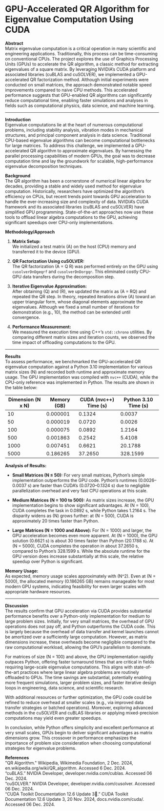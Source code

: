 # GPU-Accelerated QR Algorithm for Eigenvalue Computation Using CUDA

**Abstract**  
Matrix eigenvalue computation is a critical operation in many scientific and engineering applications. Traditionally, this process can be time-consuming on conventional CPUs. The project explores the use of Graphics Processing Units (GPUs) to accelerate the QR algorithm, a classic method for extracting eigenvalues of a square matrix. By leveraging NVIDIA’s CUDA platform and associated libraries (cuBLAS and cuSOLVER), we implemented a GPU-accelerated QR factorization method. Although initial experiments were conducted on small matrices, the approach demonstrated notable speed improvements compared to naive CPU methods. This accelerated performance suggests that GPU-enabled QR algorithms can significantly reduce computational time, enabling faster simulations and analyses in fields such as computational physics, data science, and machine learning.

---

**Introduction**  
Eigenvalue computations lie at the heart of numerous computational problems, including stability analysis, vibration modes in mechanical structures, and principal component analysis in data science. Traditional CPU-based eigenvalue algorithms can become computational bottlenecks for large matrices. To address this challenge, we implemented a GPU-accelerated QR algorithm to approximate eigenvalues. By harnessing the parallel processing capabilities of modern GPUs, the goal was to decrease computation time and lay the groundwork for scalable, high-performance eigenvalue decomposition techniques.

**Background**  
The QR algorithm has been a cornerstone of numerical linear algebra for decades, providing a stable and widely used method for eigenvalue computation. Historically, researchers have optimized the algorithm’s efficiency on CPUs, but recent trends point towards GPU acceleration to handle the ever-increasing size and complexity of data. NVIDIA’s CUDA framework and its associated libraries (cuBLAS and cuSOLVER) have simplified GPU programming. State-of-the-art approaches now use these tools to offload linear algebra computations to the GPU, achieving significant speedups over CPU-only implementations.

**Methodology/Approach**  
1. **Matrix Setup:**  
   We initialized a test matrix (A) on the host (CPU) memory and transferred it to the device (GPU).

2. **QR Factorization Using cuSOLVER:**  
   The QR factorization (A = Q R) was performed entirely on the GPU using `cusolverDnDgeqrf` and `cusolverDnDorgqr`. This eliminated costly CPU-GPU data transfers during the decomposition step.

3. **Iterative Eigenvalue Approximation:**  
   After obtaining (Q) and (R), we updated the matrix as (A = RQ) and repeated the QR step. In theory, repeated iterations drive (A) toward an upper triangular form, whose diagonal elements approximate the eigenvalues. Although we fixed a small number of iterations for demonstration (e.g., 10), the method can be extended until convergence.

4. **Performance Measurement:**  
   We measured the execution time using C++’s `std::chrono` utilities. By comparing different matrix sizes and iteration counts, we observed the time impact of offloading computations to the GPU.

---

**Results**  
To assess performance, we benchmarked the GPU-accelerated QR eigenvalue computation against a Python 3.10 implementation for various matrix sizes (N) and recorded both runtime and approximate memory usage. The GPU implementation was compiled with `nvc++` (CUDA), while the CPU-only reference was implemented in Python. The results are shown in the table below:

| Dimension (N x N) | Memory (GB) | CUDA (nvc++) Time (s) | Python 3.10 Time (s) |
|-------------------|-------------|-----------------------|----------------------|
| 10                | 0.000001    | 0.1324                | 0.0037              |
| 50                | 0.000019    | 0.0720                | 0.0026              |
| 100               | 0.000075    | 0.0892                | 1.2164              |
| 500               | 0.001863    | 0.2542                | 5.4108              |
| 1000              | 0.007451    | 0.6621                | 20.1788             |
| 5000              | 0.186265    | 37.2650               | 328.1599            |

**Analysis of Results:**  
- **Small Matrices (N ≤ 50):** For very small matrices, Python’s simple implementation outperforms the GPU code. Python’s runtimes (0.0026–0.0037 s) are faster than CUDA’s (0.0720–0.1324 s) due to negligible parallelization overhead and very fast CPU operations at this scale.
  
- **Medium Matrices (N = 100 to 500):** As matrix sizes increase, the GPU implementation begins to show significant advantages. At (N = 100), CUDA completes the task in 0.0892 s, while Python takes 1.2164 s. The disparity widens as (N) grows further: at (N = 500), CUDA is approximately 20 times faster than Python.
  
- **Large Matrices (N = 1000 and Above):** For (N = 1000) and larger, the GPU acceleration becomes even more apparent. At (N = 1000), the GPU solution (0.6621 s) is about 30 times faster than Python (20.1788 s). At (N = 5000), CUDA completes the operation in about 37.2650 s, compared to Python’s 328.1599 s. While the absolute runtime for the GPU version does increase substantially at this scale, the relative speedup over Python is significant.

**Memory Usage:**  
As expected, memory usage scales approximately with (N^2). Even at (N = 5000), the allocated memory (0.186265 GB) remains manageable for most modern GPU systems, indicating feasibility for even larger scales with appropriate hardware resources.

---

**Discussion**  
The results confirm that GPU acceleration via CUDA provides substantial performance benefits over a Python-only implementation for medium to large problem sizes. Initially, for very small matrices, the overhead of GPU operations does not pay off, and Python outperforms the CUDA code. This is largely because the overhead of data transfer and kernel launches cannot be amortized over a sufficiently large computation. However, as matrix dimensions increase, these overheads become negligible compared to the raw computational workload, allowing the GPU’s parallelism to dominate.

For matrices of size (N = 100) and above, the GPU implementation rapidly outpaces Python, offering faster turnaround times that are critical in fields requiring large-scale eigenvalue computations. This aligns with state-of-the-art practices where large linear algebra problems are routinely offloaded to GPUs. The time savings are substantial, potentially enabling more frequent simulations, larger problem sizes, and faster iterative design loops in engineering, data science, and scientific research.

With additional resources or further optimization, the GPU code could be refined to reduce overhead at smaller scales (e.g., via improved data transfer strategies or batched operations). Moreover, exploring advanced methods in the cuSOLVER and cuBLAS libraries or applying mixed-precision computations may yield even greater speedups.

In conclusion, while Python offers simplicity and excellent performance at very small scales, GPUs begin to deliver significant advantages as matrix dimensions grow. This crossover in performance emphasizes the importance of problem size consideration when choosing computational strategies for eigenvalue problems.

**References**  
"QR Algorithm." Wikipedia, Wikimedia Foundation, 2 Dec. 2024, en.wikipedia.org/wiki/QR_algorithm. Accessed 6 Dec. 2024.  
“cuBLAS.” NVIDIA Developer, developer.nvidia.com/cublas. Accessed 06 Dec. 2024.  
“cuSOLVER.” NVIDIA Developer, developer.nvidia.com/cusolver. Accessed 06 Dec. 2024.  
“CUDA Toolkit Documentation 12.6 Update 3.” CUDA Toolkit Documentation 12.6 Update 3, 20 Nov. 2024, docs.nvidia.com/cuda/. Accessed 06 Dec. 2024.

